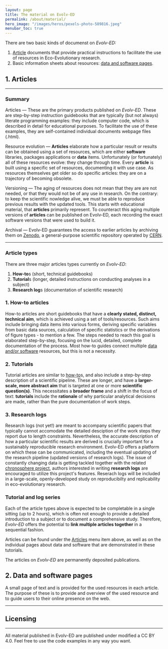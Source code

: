 ```yaml
---
layout: page
title: The material on Evolv-ED 
permalink: /about/material/
hero_image: "/images/heros/pexels-photo-589816.jpeg"
menubar_toc: true
---
```



There are two basic kinds of documenst on *Evolv-ED:*

1. [Article](#1-articles) documents that provide practical instructions to facilitate the use of resources in Eco-Evolutionary research.
2. Basic information sheets about resources: [data and software pages](#data-and-software-pages).



## 1. Articles

* * *

### Summary

<div class="explanation" markdown="1"> 

<span class="explainhead">Articles</span> — These are the primary products published on *Evolv-ED*. These are step-by-step instruction guidebooks that are typically (but not always) literate programming examples: they include computer code, which is described in detail for educational purposes. To facilitate the use of these examples, they are self-contained individual documents webpage files (.html). 

<span class="explainhead">Resource evolution</span> — **Articles** elaborate how a particular result or results can be obtained using a set of resources, which are either **software** libraries, packages applications or **data** items. Unfortunately (or fortunately) all of these resources evolve: they change through time. Every **article** is built using a specific set of resources, documenting it with use case. As resources themselves get older so do specific articles: they are on a trajectory of becoming obsolete.   

<span class="explainhead">Versioning</span> — The aging of resources does not mean that they are are not needed, or that they would not be of any use in research. On the contrary: to keep the scientific nowledge alive, we must be able to reproduce previous results with the updated tools. This starts with educational material, that **articles** primarily represent. To counteract this aging multiple versions of **articles** can be published on Evolv-ED, each recording the exact software versions that were used to build it.

<span class="explainhead">Archival</span> — Evolv-ED guarantees the access to earlier articles by archiving them on [Zenodo](https://zenodo.org/), a general-purpose scientific repository operated by [CERN](https://home.cern/).

</div>

* * *

### Article types

There are three major articles types currently on *Evolv-ED*:

1. **How-to**s (short, technical guidebooks)
2. **Tutorial**s (longer, detailed instructions on conducting analyses in a subject)
3. **Research log**s (documentation of scientific research)

<div class="explanation" markdown="1"> 

### 1. How-to articles

<span class="explainhead">How-to</span> articles are short guidebooks that have a **clearly stated, distinct, technical aim**, which is achieved using a set of tools/resources. Such aims include bringing data items into various forms, deriving specific variables from basic data sources, calculation of specific statistics or the derivations of figure types - to mention a few. The steps needed to reach this goal is elaborated step-by-step, focusing on the lucid, detailed, complete documentation of the process. Most how-to guides  connect multiple [data and/or software](#data-and-software-pages) resources, but this is not a necessity.


### 2. Tutorials

<span class="explainhead">Tutorial</span> articles are similar to [how-to](#1-how-to-articles)s, and also include a step-by-step description of a scientific pipeline. These are longer, and have a **larger-scale, more abstract aim** that is targeted at one or more **scientific question(s)**. This necessitates a **broader frame** and a shift in the focus of text: **tutorials** include the **rationale** of why particular analytical decisions are made, rather than the pure documentation of work steps.


### 3. Research logs

<span class="explainhead">Research logs</span> (not yet!) are meant to accompany scientific papers that typically cannot accomodate the detailed desciption of the work steps they report due to length constraints. Nevertheless, the accurate description of how a particular scientific results are derived is crucially important for a sustainably reproducible research environment. Evolv-ED offers a platform on which these can be communicated, including the eventual updating of the research pipeline (updated versions of research logs). The issue of constantly changing data is getting tackled together with the related [chronosphere project]({{site.url}}{{site.baseurl}}/about/related/#chronosphere), authors interested in writing **research logs** are encouraged to utilize this project's features. Reserach logs will be included in a large-scale, openly-developed study on reproducibilty and replicability in eco-evolutionary research.

</div>

### Tutorial and log series

Each of the article types above is expected to be completable in a single sitting (up to 2 hours), which is often not enough to provide a detailed introduction to a subject or to document a comprehensive study. Therefore, *Evolv-ED* offers the potential to **link multiple articles together** in a sequential fashion.  


Articles can be found under the [Articles]() menu item above, as well as on the individual pages about data and software that are demonstrated in these tutorials. 

The articles on *Evolv-ED* are permanently deposited publications. 

## 2. Data and software pages 

A small page of text and is provided for the used resources in each article. The purpose of these is to provide and overview of the used resource and to guide users to their online presence on the web.

* * * 

## Licensing

* * *

All material published in Evolv-ED are published under modified a CC BY 4.0. Feel free to use the code examples in any way you want.  

